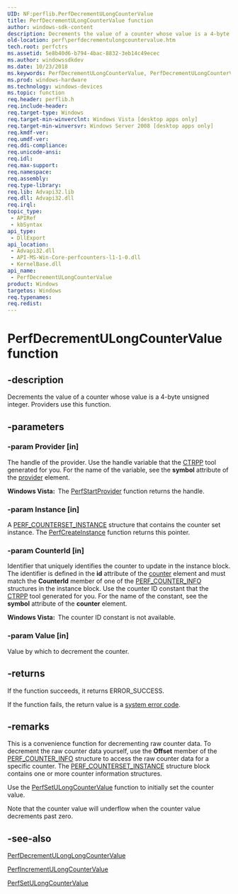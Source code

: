 ```yaml
---
UID: NF:perflib.PerfDecrementULongCounterValue
title: PerfDecrementULongCounterValue function
author: windows-sdk-content
description: Decrements the value of a counter whose value is a 4-byte unsigned integer. Providers use this function.
old-location: perf\perfdecrementulongcountervalue.htm
tech.root: perfctrs
ms.assetid: 5e8b40d6-b794-4bac-8832-3eb14c49ecec
ms.author: windowssdkdev
ms.date: 10/23/2018
ms.keywords: PerfDecrementULongCounterValue, PerfDecrementULongCounterValue function [Perf], perf.perfdecrementulongcountervalue, perflib/PerfDecrementULongCounterValue
ms.prod: windows-hardware
ms.technology: windows-devices
ms.topic: function
req.header: perflib.h
req.include-header: 
req.target-type: Windows
req.target-min-winverclnt: Windows Vista [desktop apps only]
req.target-min-winversvr: Windows Server 2008 [desktop apps only]
req.kmdf-ver: 
req.umdf-ver: 
req.ddi-compliance: 
req.unicode-ansi: 
req.idl: 
req.max-support: 
req.namespace: 
req.assembly: 
req.type-library: 
req.lib: Advapi32.lib
req.dll: Advapi32.dll
req.irql: 
topic_type:
 - APIRef
 - kbSyntax
api_type:
 - DllExport
api_location:
 - Advapi32.dll
 - API-MS-Win-Core-perfcounters-l1-1-0.dll
 - KernelBase.dll
api_name:
 - PerfDecrementULongCounterValue
product: Windows
targetos: Windows
req.typenames: 
req.redist: 
---
```


# PerfDecrementULongCounterValue function


## -description


Decrements the value of a counter whose value is a 4-byte unsigned integer.  Providers use this function.


## -parameters




### -param Provider [in]

The handle of the provider. Use the handle variable that the <a href="https://msdn.microsoft.com/3939f6a1-0a94-429d-a71e-b37f045fea13">CTRPP</a> tool generated for you. For the name of the variable, see the <b>symbol</b> attribute of the <a href="https://msdn.microsoft.com/10112f43-f483-4ecb-aa7d-60efaad149c6">provider</a> element.

<b>Windows Vista:  </b>The <a href="https://msdn.microsoft.com/b417b19b-adbc-40e3-aca1-c2cd94a79232">PerfStartProvider</a> function returns the handle.


### -param Instance [in]

A <a href="https://msdn.microsoft.com/709d5339-cedd-4b03-9d8e-c125eb3bcac0">PERF_COUNTERSET_INSTANCE</a> structure that contains the counter set instance. The <a href="https://msdn.microsoft.com/73be8588-2c87-4c27-933d-62b8605ed9a3">PerfCreateInstance</a> function returns this pointer.


### -param CounterId [in]

Identifier that uniquely identifies the counter to update in the instance block. The identifier is defined in the <b>id</b> attribute of the <a href="perf.counter_element">counter</a> element and must match the <b>CounterId</b> member of one of the <a href="https://msdn.microsoft.com/f1fb6ad5-ad38-46d0-b76d-803887ba3d97">PERF_COUNTER_INFO</a> structures in the instance block. Use the counter ID constant that the <a href="https://msdn.microsoft.com/3939f6a1-0a94-429d-a71e-b37f045fea13">CTRPP</a> tool generated for you. For the name of the constant, see the <b>symbol</b> attribute of the <b>counter</b> element.

<b>Windows Vista:  </b>The counter ID constant is not available.


### -param Value [in]

Value by which to decrement the counter.


## -returns



If the function succeeds, it returns ERROR_SUCCESS.
						

If the function fails, the return value is a 
<a href="https://msdn.microsoft.com/4a3a8feb-a05f-4614-8f04-1f507da7e5b7">system error code</a>. 




## -remarks



This is a convenience function for decrementing raw counter data. To decrement the raw counter data yourself, use the <b>Offset</b> member of the <a href="https://msdn.microsoft.com/f1fb6ad5-ad38-46d0-b76d-803887ba3d97">PERF_COUNTER_INFO</a> structure to access the raw counter data for a specific counter. The <a href="https://msdn.microsoft.com/709d5339-cedd-4b03-9d8e-c125eb3bcac0">PERF_COUNTERSET_INSTANCE</a> structure block contains one or more counter information structures.

Use the <a href="https://msdn.microsoft.com/b790bea0-90d8-4894-bacb-a27f777cf240">PerfSetULongCounterValue</a> function to initially set the counter value.

Note that the counter value will underflow when the counter value decrements past zero.




## -see-also




<a href="https://msdn.microsoft.com/38fd52a7-c2af-4c69-a104-aba6a602fbf4">PerfDecrementULongLongCounterValue</a>



<a href="https://msdn.microsoft.com/002162a0-d782-4648-949e-178985fd1d44">PerfIncrementULongCounterValue</a>



<a href="https://msdn.microsoft.com/b790bea0-90d8-4894-bacb-a27f777cf240">PerfSetULongCounterValue</a>
 

 

